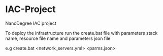 # IAC-Project
NanoDegree IAC project

To deploy the infrastructure run the create.bat file with parameters stack name, resource file name and parameters json file

e.g create.bat <StackName> <network_servers.yml> <parms.json>
